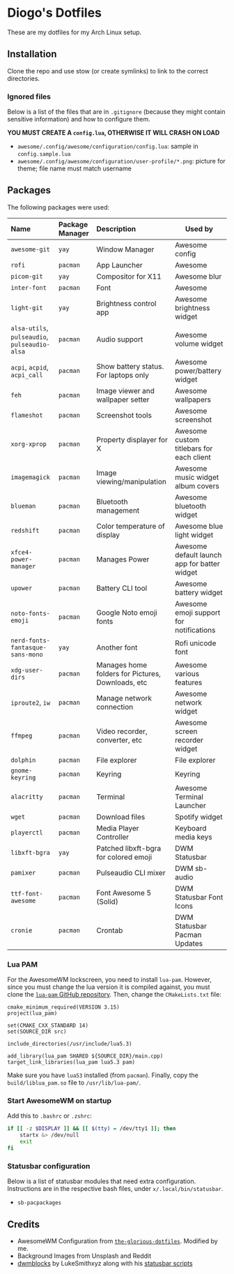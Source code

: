 # Diogo's Dotfiles

These are my dotfiles for my Arch Linux setup.

## Installation

Clone the repo and use stow (or create symlinks) to link to the correct directories.

### Ignored files

Below is a list of the files that are in `.gitignore`
(because they might contain sensitive information) and how to configure them.

**YOU MUST CREATE A `config.lua`, OTHERWISE IT WILL CRASH ON LOAD**

- `awesome/.config/awesome/configuration/config.lua`: sample in `config.sample.lua`
- `awesome/.config/awesome/configuration/user-profile/*.png`: picture for theme; file name must match username

## Packages

The following packages were used:

| Name                                          | Package Manager | Description                                       | Used by                                      |
| :-------------------------------------------- | :-------------- | :------------------------------------------------ | -------------------------------------------- |
| `awesome-git`                                 | `yay`           | Window Manager                                    | Awesome config                               |
| `rofi`                                        | `pacman`        | App Launcher                                      | Awesome                                      |
| `picom-git`                                   | `yay`           | Compositor for X11                                | Awesome blur                                 |
| `inter-font`                                  | `pacman`        | Font                                              | Awesome                                      |
| `light-git`                                   | `yay`           | Brightness control app                            | Awesome brightness widget                    |
| `alsa-utils`, `pulseaudio`, `pulseaudio-alsa` | `pacman`        | Audio support                                     | Awesome volume widget                        |
| `acpi`, `acpid`, `acpi_call`                  | `pacman`        | Show battery status. For laptops only             | Awesome power/battery widget                 |
| `feh`                                         | `pacman`        | Image viewer and wallpaper setter                 | Awesome wallpapers                           |
| `flameshot`                                   | `pacman`        | Screenshot tools                                  | Awesome screenshot                           |
| `xorg-xprop`                                  | `pacman`        | Property displayer for X                          | Awesome custom titlebars for each client     |
| `imagemagick`                                 | `pacman`        | Image viewing/manipulation                        | Awesome music widget album covers            |
| `blueman`                                     | `pacman`        | Bluetooth management                              | Awesome bluetooth widget                     |
| `redshift`                                    | `pacman`        | Color temperature of display                      | Awesome blue light widget                    |
| `xfce4-power-manager`                         | `pacman`        | Manages Power                                     | Awesome default launch app for batter widget |
| `upower`                                      | `pacman`        | Battery CLI tool                                  | Awesome battery widget                       |
| `noto-fonts-emoji`                            | `pacman`        | Google Noto emoji fonts                           | Awesome emoji support for notifications      |
| `nerd-fonts-fantasque-sans-mono`              | `yay`           | Another font                                      | Rofi unicode font                            |
| `xdg-user-dirs`                               | `pacman`        | Manages home folders for Pictures, Downloads, etc | Awesome various features                     |
| `iproute2`, `iw`                              | `pacman`        | Manage network connection                         | Awesome network widget                       |
| `ffmpeg`                                      | `pacman`        | Video recorder, converter, etc                    | Awesome screen recorder widget               |
| `dolphin`                                     | `pacman`        | File explorer                                     | File explorer                                |
| `gnome-keyring`                               | `pacman`        | Keyring                                           | Keyring                                      |
| `alacritty`                                   | `pacman`        | Terminal                                          | Awesome Terminal Launcher                    |
| `wget`                                        | `pacman`        | Download files                                    | Spotify widget                               |
| `playerctl`                                   | `pacman`        | Media Player Controller                           | Keyboard media keys                          |
| `libxft-bgra`                                 | `yay`           | Patched libxft-bgra for colored emoji             | DWM Statusbar                                |
| `pamixer`                                     | `pacman`        | Pulseaudio CLI mixer                              | DWM sb-audio                                 |
| `ttf-font-awesome`                            | `pacman`        | Font Awesome 5 (Solid)                            | DWM Statusbar Font Icons                     |
| `cronie`                                      | `pacman`        | Crontab                                           | DWM Statusbar Pacman Updates                 |

### Lua PAM

For the AwesomeWM lockscreen, you need to install `lua-pam`.
However, since you must change the lua version it is compiled against, you must clone the [`lua-pam` GitHub repository](https://github.com/rmtt/lua-pam).
Then, change the `CMakeLists.txt` file:

```
cmake_minimum_required(VERSION 3.15)
project(lua_pam)

set(CMAKE_CXX_STANDARD 14)
set(SOURCE_DIR src)

include_directories(/usr/include/lua5.3)

add_library(lua_pam SHARED ${SOURCE_DIR}/main.cpp)
target_link_libraries(lua_pam lua5.3 pam)
```

Make sure you have `lua53` installed (from `pacman`).
Finally, copy the `build/liblua_pam.so` file to `/usr/lib/lua-pam/`.

### Start AwesomeWM on startup

Add this to `.bashrc` or `.zshrc`:

```sh
if [[ -z $DISPLAY ]] && [[ $(tty) = /dev/tty1 ]]; then
    startx &> /dev/null
    exit
fi
```

### Statusbar configuration

Below is a list of statusbar modules that need extra configuration.  
Instructions are in the respective bash files, under `x/.local/bin/statusbar`.

- `sb-pacpackages`

## Credits

- AwesomeWM Configuration from [`the-glorious-dotfiles`](https://github.com/manilarome/the-glorious-dotfiles). Modified by me.
- Background Images from Unsplash and Reddit
- [dwmblocks](https://github.com/LukeSmithxyz/dwmblocks) by LukeSmithxyz along with his [statusbar scripts](https://github.com/LukeSmithxyz/voidrice/tree/master/.local/bin/statusbar)

